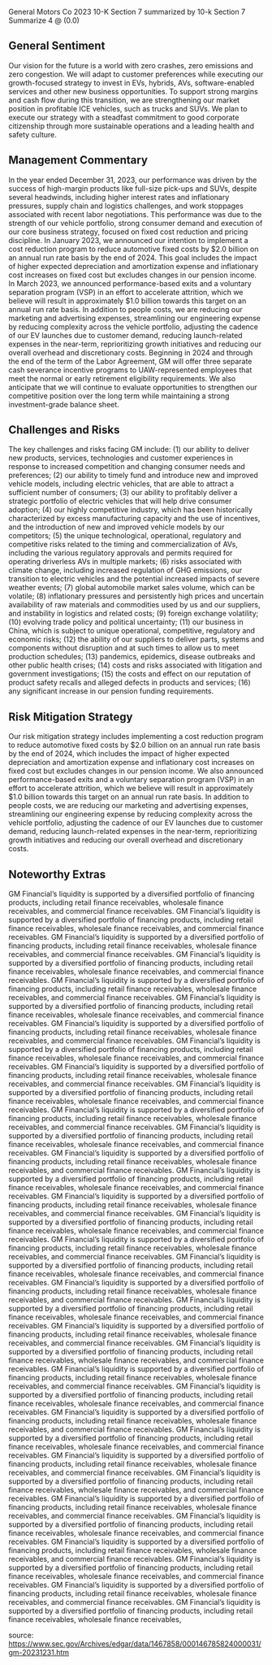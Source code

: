 General Motors Co 2023 10-K Section 7 summarized by 10-k Section 7 Summarize 4 @ (0.0)


## General Sentiment

Our vision for the future is a world with zero crashes, zero emissions and zero congestion. We will adapt to customer preferences while executing our growth-focused strategy to invest in EVs, hybrids, AVs, software-enabled services and other new business opportunities. To support strong margins and cash flow during this transition, we are strengthening our market position in profitable ICE vehicles, such as trucks and SUVs. We plan to execute our strategy with a steadfast commitment to good corporate citizenship through more sustainable operations and a leading health and safety culture.

## Management Commentary

In the year ended December 31, 2023, our performance was driven by the success of high-margin products like full-size pick-ups and SUVs, despite several headwinds, including higher interest rates and inflationary pressures, supply chain and logistics challenges, and work stoppages associated with recent labor negotiations. This performance was due to the strength of our vehicle portfolio, strong consumer demand and execution of our core business strategy, focused on fixed cost reduction and pricing discipline. In January 2023, we announced our intention to implement a cost reduction program to reduce automotive fixed costs by $2.0 billion on an annual run rate basis by the end of 2024. This goal includes the impact of higher expected depreciation and amortization expense and inflationary cost increases on fixed cost but excludes changes in our pension income. In March 2023, we announced performance-based exits and a voluntary separation program (VSP) in an effort to accelerate attrition, which we believe will result in approximately $1.0 billion towards this target on an annual run rate basis. In addition to people costs, we are reducing our marketing and advertising expenses, streamlining our engineering expense by reducing complexity across the vehicle portfolio, adjusting the cadence of our EV launches due to customer demand, reducing launch-related expenses in the near-term, reprioritizing growth initiatives and reducing our overall overhead and discretionary costs.  Beginning in 2024 and through the end of the term of the Labor Agreement, GM will offer three separate cash severance incentive programs to UAW-represented employees that meet the normal or early retirement eligibility requirements.  We also anticipate that we will continue to evaluate opportunities to strengthen our competitive position over the long term while maintaining a strong investment-grade balance sheet.

## Challenges and Risks

The key challenges and risks facing GM include: (1) our ability to deliver new products, services, technologies and customer experiences in response to increased competition and changing consumer needs and preferences; (2) our ability to timely fund and introduce new and improved vehicle models, including electric vehicles, that are able to attract a sufficient number of consumers; (3) our ability to profitably deliver a strategic portfolio of electric vehicles that will help drive consumer adoption; (4) our highly competitive industry, which has been historically characterized by excess manufacturing capacity and the use of incentives, and the introduction of new and improved vehicle models by our competitors; (5) the unique technological, operational, regulatory and competitive risks related to the timing and commercialization of AVs, including the various regulatory approvals and permits required for operating driverless AVs in multiple markets; (6) risks associated with climate change, including increased regulation of GHG emissions, our transition to electric vehicles and the potential increased impacts of severe weather events; (7) global automobile market sales volume, which can be volatile; (8) inflationary pressures and persistently high prices and uncertain availability of raw materials and commodities used by us and our suppliers, and instability in logistics and related costs; (9) foreign exchange volatility; (10) evolving trade policy and political uncertainty; (11) our business in China, which is subject to unique operational, competitive, regulatory and economic risks; (12) the ability of our suppliers to deliver parts, systems and components without disruption and at such times to allow us to meet production schedules; (13) pandemics, epidemics, disease outbreaks and other public health crises; (14) costs and risks associated with litigation and government investigations; (15) the costs and effect on our reputation of product safety recalls and alleged defects in products and services; (16) any significant increase in our pension funding requirements.

## Risk Mitigation Strategy

Our risk mitigation strategy includes implementing a cost reduction program to reduce automotive fixed costs by $2.0 billion on an annual run rate basis by the end of 2024, which includes the impact of higher expected depreciation and amortization expense and inflationary cost increases on fixed cost but excludes changes in our pension income. We also announced performance-based exits and a voluntary separation program (VSP) in an effort to accelerate attrition, which we believe will result in approximately $1.0 billion towards this target on an annual run rate basis. In addition to people costs, we are reducing our marketing and advertising expenses, streamlining our engineering expense by reducing complexity across the vehicle portfolio, adjusting the cadence of our EV launches due to customer demand, reducing launch-related expenses in the near-term, reprioritizing growth initiatives and reducing our overall overhead and discretionary costs.

## Noteworthy Extras

GM Financial’s liquidity is supported by a diversified portfolio of financing products, including retail finance receivables, wholesale finance receivables, and commercial finance receivables. GM Financial’s liquidity is supported by a diversified portfolio of financing products, including retail finance receivables, wholesale finance receivables, and commercial finance receivables. GM Financial’s liquidity is supported by a diversified portfolio of financing products, including retail finance receivables, wholesale finance receivables, and commercial finance receivables. GM Financial’s liquidity is supported by a diversified portfolio of financing products, including retail finance receivables, wholesale finance receivables, and commercial finance receivables. GM Financial’s liquidity is supported by a diversified portfolio of financing products, including retail finance receivables, wholesale finance receivables, and commercial finance receivables. GM Financial’s liquidity is supported by a diversified portfolio of financing products, including retail finance receivables, wholesale finance receivables, and commercial finance receivables. GM Financial’s liquidity is supported by a diversified portfolio of financing products, including retail finance receivables, wholesale finance receivables, and commercial finance receivables. GM Financial’s liquidity is supported by a diversified portfolio of financing products, including retail finance receivables, wholesale finance receivables, and commercial finance receivables. GM Financial’s liquidity is supported by a diversified portfolio of financing products, including retail finance receivables, wholesale finance receivables, and commercial finance receivables. GM Financial’s liquidity is supported by a diversified portfolio of financing products, including retail finance receivables, wholesale finance receivables, and commercial finance receivables. GM Financial’s liquidity is supported by a diversified portfolio of financing products, including retail finance receivables, wholesale finance receivables, and commercial finance receivables. GM Financial’s liquidity is supported by a diversified portfolio of financing products, including retail finance receivables, wholesale finance receivables, and commercial finance receivables. GM Financial’s liquidity is supported by a diversified portfolio of financing products, including retail finance receivables, wholesale finance receivables, and commercial finance receivables. GM Financial’s liquidity is supported by a diversified portfolio of financing products, including retail finance receivables, wholesale finance receivables, and commercial finance receivables. GM Financial’s liquidity is supported by a diversified portfolio of financing products, including retail finance receivables, wholesale finance receivables, and commercial finance receivables. GM Financial’s liquidity is supported by a diversified portfolio of financing products, including retail finance receivables, wholesale finance receivables, and commercial finance receivables. GM Financial’s liquidity is supported by a diversified portfolio of financing products, including retail finance receivables, wholesale finance receivables, and commercial finance receivables. GM Financial’s liquidity is supported by a diversified portfolio of financing products, including retail finance receivables, wholesale finance receivables, and commercial finance receivables. GM Financial’s liquidity is supported by a diversified portfolio of financing products, including retail finance receivables, wholesale finance receivables, and commercial finance receivables. GM Financial’s liquidity is supported by a diversified portfolio of financing products, including retail finance receivables, wholesale finance receivables, and commercial finance receivables. GM Financial’s liquidity is supported by a diversified portfolio of financing products, including retail finance receivables, wholesale finance receivables, and commercial finance receivables. GM Financial’s liquidity is supported by a diversified portfolio of financing products, including retail finance receivables, wholesale finance receivables, and commercial finance receivables. GM Financial’s liquidity is supported by a diversified portfolio of financing products, including retail finance receivables, wholesale finance receivables, and commercial finance receivables. GM Financial’s liquidity is supported by a diversified portfolio of financing products, including retail finance receivables, wholesale finance receivables, and commercial finance receivables. GM Financial’s liquidity is supported by a diversified portfolio of financing products, including retail finance receivables, wholesale finance receivables, and commercial finance receivables. GM Financial’s liquidity is supported by a diversified portfolio of financing products, including retail finance receivables, wholesale finance receivables, and commercial finance receivables. GM Financial’s liquidity is supported by a diversified portfolio of financing products, including retail finance receivables, wholesale finance receivables, and commercial finance receivables. GM Financial’s liquidity is supported by a diversified portfolio of financing products, including retail finance receivables, wholesale finance receivables, and commercial finance receivables. GM Financial’s liquidity is supported by a diversified portfolio of financing products, including retail finance receivables, wholesale finance receivables, and commercial finance receivables. GM Financial’s liquidity is supported by a diversified portfolio of financing products, including retail finance receivables, wholesale finance receivables, and commercial finance receivables. GM Financial’s liquidity is supported by a diversified portfolio of financing products, including retail finance receivables, wholesale finance receivables, and commercial finance receivables. GM Financial’s liquidity is supported by a diversified portfolio of financing products, including retail finance receivables, wholesale finance receivables, and commercial finance receivables. GM Financial’s liquidity is supported by a diversified portfolio of financing products, including retail finance receivables, wholesale finance receivables, and commercial finance receivables. GM Financial’s liquidity is supported by a diversified portfolio of financing products, including retail finance receivables, wholesale finance receivables,

source: https://www.sec.gov/Archives/edgar/data/1467858/000146785824000031/gm-20231231.htm